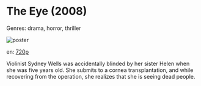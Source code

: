 # The Eye (2008)

Genres: drama, horror, thriller

![poster](http://image.tmdb.org/t/p/w500/iFeK07UppNGNtvooixF5lZudhWk.jpg)

en:
  [720p](magnet:?xt=urn:btih:11AFFAE093CA952393974316AE1BC85837F60FFB&tr=udp://glotorrents.pw:6969/announce&tr=udp://tracker.opentrackr.org:1337/announce&tr=udp://torrent.gresille.org:80/announce&tr=udp://tracker.openbittorrent.com:80&tr=udp://tracker.coppersurfer.tk:6969&tr=udp://tracker.leechers-paradise.org:6969&tr=udp://p4p.arenabg.ch:1337&tr=udp://tracker.internetwarriors.net:1337)
  


Violinist Sydney Wells was accidentally blinded by her sister Helen when she was five years old. She submits to a cornea transplantation, and while recovering from the operation, she realizes that she is seeing dead people.